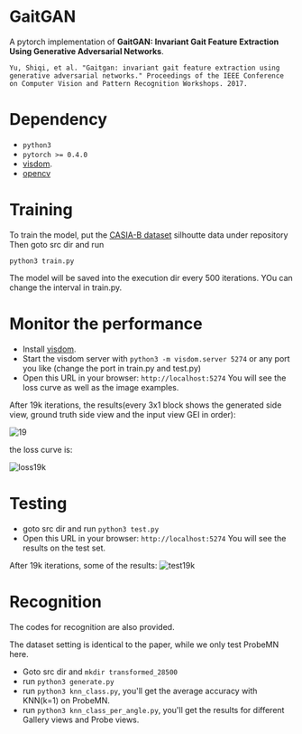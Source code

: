 # GaitGAN
A pytorch implementation of **GaitGAN: Invariant Gait Feature Extraction Using Generative Adversarial Networks**. 

```Yu, Shiqi, et al. "Gaitgan: invariant gait feature extraction using generative adversarial networks." Proceedings of the IEEE Conference on Computer Vision and Pattern Recognition Workshops. 2017.```


# Dependency
- ```python3```
- ```pytorch >= 0.4.0```
- [visdom](https://github.com/facebookresearch/visdom).
- [opencv](https://github.com/opencv/opencv)

# Training

To train the model, put the [CASIA-B dataset](http://kylezheng.org/gait-recognition/) silhoutte data under repository
Then goto src dir and run
```
python3 train.py
```

The model will be saved into the execution dir every 500 iterations. YOu can change the interval in train.py.

# Monitor the performance


- Install [visdom](https://github.com/facebookresearch/visdom).
- Start the visdom server with ```python3 -m visdom.server 5274``` or any port you like (change the port in train.py and test.py)
- Open this URL in your browser: `http://localhost:5274` You will see the loss curve as well as the image examples.

After 19k iterations, the results(every 3x1 block shows the generated side view, ground truth side view and the input view GEI in order):

![19](https://github.com/xuehy/pytorch-GaitGAN/blob/master/train19k.png)

the loss curve is:

![loss19k](https://github.com/xuehy/pytorch-GaitGAN/blob/master/curve19k.png)

# Testing

- goto src dir and run ```python3 test.py```
- Open this URL in your browser: `http://localhost:5274` You will see the results on the test set.

After 19k iterations, some of the results:
![test19k](https://github.com/xuehy/pytorch-GaitGAN/blob/master/test19k.png)

# Recognition

The codes for recognition are also provided.

The dataset setting is identical to the paper, while we only test ProbeMN here.

- Goto src dir and ```mkdir transformed_28500```
- run ```python3 generate.py```
- run ```python3 knn_class.py```, you'll get the average accuracy with KNN(k=1) on ProbeMN.
- run ```python3 knn_class_per_angle.py```, you'll get the results for different Gallery views and Probe views.

